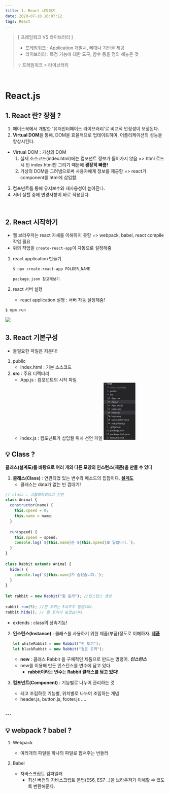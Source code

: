 ```yaml
---
title: 1. React 시작하기
date: 2020-07-10 16:07:12
tags: React
---
```


> [ 프레임워크 VS 라이브러리 ]
>
> - 프레임워크 : Application 개발시, 뼈대나 기반을 제공
> - 라이브러리 : 특정 기능에 대한 도구, 함수 등을 정의 해놓은 것
>
> 💡 프레임워크 > 라이브러리

<br/>

# React.js

## 1. React 란? 장점 ?

1.  페이스북에서 개발한 '유저인터페이스 라이브러리'로 비교적 안정성이 보장된다.
2.  **Virtual DOM**을 통해, DOM을 효율적으로 업데이트하여, 어플리케이션의 성능을 향상시킨다.

- Virtual DOM : 가상의 DOM
  1. 실제 소스코드(index.html)에는 컴포넌트 정보가 들어가지 않음
     => html 로드 시 빈 index.html만 그리기 때문에 **굉장히 빠름!**
  2. 가상의 DOM을 그려냄으로써 사용자에게 정보를 제공함
     => react가 component를 html에 삽입함.

3.  컴포넌트를 통해 유지보수와 재사용성이 높아진다.
4.  서버 실핼 중에 변경사항이 바로 적용된다.

<br/>

## 2. React 시작하기

- 웹 브라우저는 react 자체를 이해하지 못함 => webpack, babel, react compile 작업 필요
- 위의 작업을 `create-react-app`이 자동으로 설정해줌

1. react application 만들기

   ```bash
   $ npx create-react-app FOLDER_NAME
   ```

   `package.json 참고해보기`

2. react 서버 실행
   - react application 실행 : 서버 자동 설정해줌!

```bash
$ npm run
```

<img src="https://gblobscdn.gitbook.com/assets%2F-LmntoQaR_UpEAiZTdQt%2F-LngSxAANh1YT80RTL_O%2F-LngVwAdQhHSIAdE_7vl%2Fimage.png?alt=media&token=8b896ff4-db80-4cb6-8ce7-f13ea101ef93" width=300>

<br/>

## 3. React 기본구성

- 불필요한 파일은 지운다!

1. public
   - index.html : 기본 소스코드
2. **src** : 주요 디렉터리
   - App.js : 컴포넌트의 시작 파일
   - index.js : 컴포넌트가 삽입될 위치 선언 파일
     <img src="/images/react1.jpg" width="100" height="180" alt="folder">

## 💡 Class ?

**클래스(설계도)를 바탕으로 여러 개의 다른 모양의 인스턴스(제품)을 만들 수 있다**

1. **클래스(Class)** : 연관되었 있는 변수와 메소드의 집합이다. **<u>설계도</u>**
   - 클래스는 data가 없는 빈 껍데기!
```js
// class : 그룹화하겠다고 선언
class Animal {
  constructor(name) {
    this.speed = 0;
    this.name = name;
  }

  run(speed) {
    this.speed = speed;
    console.log(`${this.name}는 ${this.speed}로 달립니다.`);
  }
}

class Rabbit extends Animal {
  hide() {
    console.log(`${this.name}가 숨었습니다.`);
  }
}

let rabbit = new Rabbit("흰 토끼"); //인스턴스 생성

rabbit.run(5); //흰 토끼는 5속도로 달립니다.
rabbit.hide(); // 흰 토끼가 숨었습니다.
```
- extends : class의 상속기능!

2. **인스턴스(Instance)** : 클래스를 사용하기 위한 제품(부품)정도로 이해하자. **<u>제품</u>**
   ```js
   let whiteRabbit = new Rabbit("흰 토끼");
   let blackRabbit = new Rabbit("검은 토끼");
   ```
   - **new** : 클래스 Rabbit 을 구체적인 제품으로 만드는 명령어. **_인스턴스_**
   - new를 이용해 만든 인스턴스를 변수에 담고 있다.
     - **rabbit이라는 변수는 Rabbit 클래스를 담고 있다!**

3. **컴포넌트(Component)** : 기능별로 나누어 관리하는 것
   - 레고 조립하듯 기능별, 위치별로 나누어 조립하는 개념
   - header.js, button.js, footer.js ....

<br/>
---

## 💡 webpack ? babel ?
1. Webpack 
   - 여러개의 파일을 하나의 파일로 합쳐주는 번들러
   
2. Babel
   - 자바스크립트 컴파일러
      - 최신 버전의 자바스크립트 문법(ES6, ES7 ..)을 브라우저가 이해할 수 있도록 변환해준다. 
